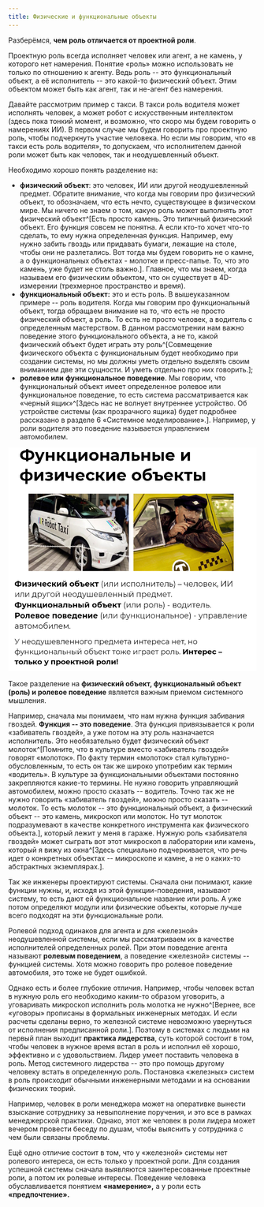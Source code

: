 ```yaml
---
title: Физические и функциональные объекты
---
```


Разберёмся, **чем роль отличается от проектной роли**.

Проектную роль всегда исполняет человек или агент, а не камень, у
которого нет намерения. Понятие «роль» можно использовать не только по
отношению к агенту. Ведь роль -- это функциональный объект, а её
исполнитель -- это какой-то физический объект. Этим объектом может быть
как агент, так и не-агент без намерения.

Давайте рассмотрим пример с такси. В такси роль водителя может исполнять
человек, а может робот с искусственным интеллектом (здесь пока тонкий
момент, и возможно, что скоро мы будем говорить о намерениях ИИ). В
первом случае мы будем говорить про проектную роль, чтобы подчеркнуть
участие человека. Но если мы говорим, что «в такси есть роль водителя»,
то допускаем, что исполнителем данной роли может быть как человек, так и
неодушевленный объект.

Необходимо хорошо понять разделение на:

-   **физический объект**: это человек, ИИ или другой неодушевленный
    предмет. Обратите внимание, что когда мы говорим про физический
    объект, то обозначаем, что есть нечто, существующее в физическом
    мире. Мы ничего не знаем о том, какую роль может выполнять этот
    физический объект^[Есть просто камень. Это типичный
    физический объект. Его функция совсем не понятна. А если кто-то
    хочет что-то сделать, то ему нужна определенная функция. Например,
    ему нужно забить гвоздь или придавать бумаги, лежащие на столе,
    чтобы они не разлетались. Вот тогда мы будем говорить не о камне, а
    о функциональных объектах - молотке и пресс-папье. То, что это
    камень, уже будет не столь важно.]. Главное, что мы
    знаем, когда называем его физическим объектом, что он существует в
    4D-измерении (трехмерное пространство и время).
-   **функциональный объект:** это и есть роль. В вышеуказанном примере
    -- роль водителя. Когда мы говорим про функциональный объект, тогда
    обращаем внимание на то, что есть не просто физический объект, а
    роль. То есть не просто человек, а водитель с определенным
    мастерством. В данном рассмотрении нам важно поведение этого
    функционального объекта, а не то, какой физический объект будет
    играть эту роль^[Совмещение физического объекта с
    функциональным будет необходимо при создании системы, но мы должны
    уметь отдельно выделять своим вниманием две эти сущности. И уметь
    отдельно про них говорить.];
-   **ролевое или** **функциональное поведение**. Мы говорим, что
    функциональный объект имеет определенное ролевое или функциональное
    поведение, то есть система рассматривается как «черный
    ящик»^[Здесь нас не волнует внутреннее устройство.
    Об устройстве системы (как прозрачного ящика) будет подробнее
    рассказано в разделе 6 «Системное моделирование».].
    Например, у роли водителя это поведение называется управлением
    автомобилем.


![](10-physical-and-functional-objects-15.png)


Такое разделение на **физический объект, функциональный объект (роль) и
ролевое поведение** является важным приемом системного мышления.

Например, сначала мы понимаем, что нам нужна функция забивания гвоздей.
**Функция -- это поведение**. Эта функция привязывается к роли
«забиватель гвоздей», а уже потом на эту роль назначается исполнитель.
Это необязательно будет физический объект
молоток^[Помните, что в культуре вместо «забиватель
гвоздей» говорят «молоток». По факту термин «молоток» стал
культурно-обусловленным, то есть он так же широко употребим как термин
«водитель». В культуре за функциональными объектами постоянно
закрепляются какие-то термины. Не нужно говорить управляющий
автомобилем, можно просто сказать -- водитель. Точно так же не нужно
говорить «забиватель гвоздей», можно просто сказать -- молоток. То есть
молоток -- это функциональный объект, а физический объект -- это камень,
микроскоп или молоток. Но тут молоток подразумевают в качестве
конкретного инструмента как физического объекта.],
который лежит у меня в гараже. Нужную роль «забивателя гвоздей» может
сыграть вот этот микроскоп в лаборатории или камень, который я вижу из
окна^[Здесь специально подчеркивается, что речь идет о
конкретных объектах -- микроскопе и камне, а не о каких-то абстрактных
экземплярах.].

Так же инженеры проектируют системы. Сначала они понимают, какие функции
нужны, и, исходя из этой функции-поведения, называют систему, то есть
дают ей функциональное название или роль. А уже потом определяют модули
или физические объекты, которые лучше всего подходят на эти
функциональные роли.

Ролевой подход одинаков для агента и для «железной» неодушевленной
системы, если мы рассматриваем их в качестве исполнителей определенных
ролей. При этом поведение агента называют **ролевым поведением**, а
поведение «железной» системы -- функцией системы. Хотя можно говорить
про ролевое поведение автомобиля, это тоже не будет ошибкой.

Однако есть и более глубокие отличия. Например, чтобы человек встал в
нужную роль его необходимо каким-то образом уговорить, а уговаривать
микроскоп исполнить роль молотка не нужно^[Вернее, все
«уговоры» прописаны в формальных инженерных методах. И если расчеты
сделаны верно, то железной системе невозможно увернуться от исполнения
предписанной роли.]. Поэтому в системах с людьми на
первый план выходит **практика лидерства**, суть которой состоит в том,
чтобы человек в нужное время встал в роль и исполнил её хорошо,
эффективно и с удовольствием. Лидер умеет поставить человека в роль.
Метод системного лидерства -- это про помощь другому человеку встать в
определенную роль. Постановка «железных» систем в роль происходит
обычными инженерными методами и на основании физических теорий.

Например, человек в роли менеджера может на оперативке вынести взыскание
сотруднику за невыполнение поручения, и это все в рамках менеджерской
практики. Однако, этот же человек в роли лидера может вечером провести
беседу по душам, чтобы выяснить у сотрудника с чем были связаны
проблемы.

Ещё одно отличие состоит в том, что у «железной» системы нет ролевого
интереса, он есть только у проектной роли. Для создания успешной системы
сначала выявляются заинтересованные проектные роли, а потом их ролевые
интересы. Поведение человека обуславливается понятием **«намерение»,** а
у роли есть **«предпочтение».**
